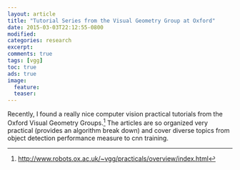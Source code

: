 ```yaml
---
layout: article
title: "Tutorial Series from the Visual Geometry Group at Oxford"
date: 2015-03-03T22:12:55-0800
modified:
categories: research
excerpt:
comments: true
tags: [vgg]
toc: true
ads: true
image:
  feature:
  teaser:
---
```


Recently, I found a really nice computer vision practical tutorials from the Oxford Visual Geometry Groups.[^1]  The articles are so organized very practical (provides an algorithm break down) and cover diverse topics from object detection performance measure to cnn training.

[^1]: <http://www.robots.ox.ac.uk/~vgg/practicals/overview/index.html>
